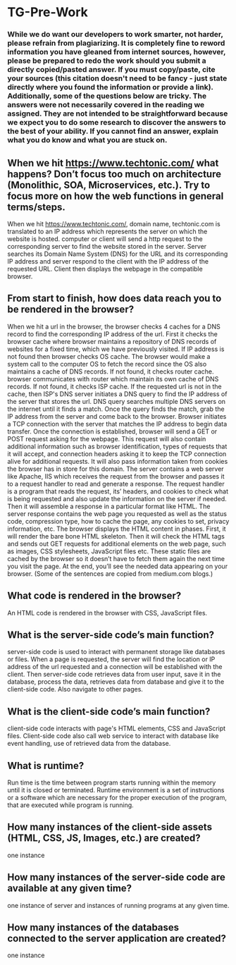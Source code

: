 # TG-Pre-Work

### While we do want our developers to work smarter, not harder, please refrain from plagiarizing.  It is completely fine to reword information you have gleaned from internet sources, however, please be prepared to redo the work should you submit a directly copied/pasted answer.  If you must copy/paste, cite your sources (this citation doesn't need to be fancy - just state directly where you found the information or provide a link).  Additionally, some of the questions below are tricky.  The answers were not necessarily covered in the reading we assigned.  They are not intended to be straightforward because we expect you to do some research to discover the answers to the best of your ability.  If you cannot find an answer, explain what you do know and what you are stuck on.  

## When we hit https://www.techtonic.com/ what happens? Don’t focus too much on architecture (Monolithic, SOA, Microservices, etc.). Try to focus more on how the web functions in general terms/steps.

When we hit https://www.techtonic.com/, domain name, techtonic.com is translated to an IP address which represents the server on which the website is hosted. computer or client will send a http request to the corresponding server to find the website stored in the server. Server searches its Domain Name System (DNS) for the URL and its corresponding IP address and server respond to the client with the IP address of the requested URL. Client then displays the webpage in the compatible browser.

## From start to finish, how does data reach you to be rendered in the browser?

When we hit a url in the browser, the browser checks 4 caches for a DNS record to find the corresponding IP address of the url. First it checks the browser cache where browser maintains a repository of DNS records of websites for a fixed time, which we have previously visited. If IP address is not found then browser checks OS cache. The browser would make a system call to the computer OS to fetch the record since the OS also maintains a cache of DNS records. If not found, it checks router cache. browser communicates with router which maintain its own cache of DNS records. If not found, it checks ISP cache. If the requested url is not in the cache, then ISP's DNS server initiates a DNS query to find the IP address of the server that stores the url. DNS query searches multiple DNS servers on the internet until it finds a match. Once the query finds the match, grab the IP address from the server and come back to the browser. Browser initiates a TCP connection with the server that matches the IP address to begin data transfer. Once the connection is established, browser will send a GET or POST request asking for the webpage. This request will also contain additional information such as browser identification, types of requests that it will accept, and connection headers asking it to keep the TCP connection alive for additional requests. It will also pass information taken from cookies the browser has in store for this domain. The server contains a web server like Apache, IIS which receives the request from the browser and passes it to a request handler to read and generate a response. The request handler is a program that reads the request, its’ headers, and cookies to check what is being requested and also update the information on the server if needed. Then it will assemble a response in a particular format like HTML. The server response contains the web page you requested as well as the status code, compression type, how to cache the page, any cookies to set, privacy information, etc. The browser displays the HTML content in phases. First, it will render the bare bone HTML skeleton. Then it will check the HTML tags and sends out GET requests for additional elements on the web page, such as images, CSS stylesheets, JavaScript files etc. These static files are cached by the browser so it doesn’t have to fetch them again the next time you visit the page. At the end, you’ll see the needed data appearing on your browser.
(Some of the sentences are copied from medium.com blogs.)
## What code is rendered in the browser?

An HTML code is rendered in the browser with CSS, JavaScript files.

## What is the server-side code’s main function?

server-side code is used to interact with permanent storage like databases or files. When a page is requested, the server will find the location or IP address of the url requested and a connection will be established with the client. Then server-side code retrieves data from user input, save it in the database, process the data, retrieves data from database and give it to the client-side code. Also navigate to other pages.

## What is the client-side code’s main function?

client-side code interacts with page's HTML elements, CSS and JavaScript files. Client-side code also call web service to interact with database like event handling, use of retrieved data from the database.

## What is runtime?

Run time is the time between program starts running within the memory until it is closed or terminated. Runtime environment is a set of instructions or a software which are necessary for the proper execution of the program, that are executed while program is running.

## How many instances of the client-side assets (HTML, CSS, JS, Images, etc.) are created?

one instance

## How many instances of the server-side code are available at any given time?

one instance of server and instances of running programs at any given time.

## How many instances of the databases connected to the server application are created?

one instance 

